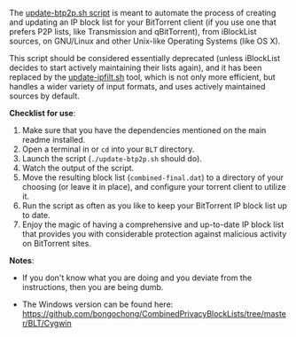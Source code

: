 The [update-btp2p.sh script](https://github.com/bongochong/CombinedPrivacyBlockLists/blob/master/BLT/update-btp2p.sh) is meant to automate the process of creating and updating an IP block list for your BitTorrent client (if you use one that prefers P2P lists, like Transmission and qBitTorrent), from iBlockList sources, on GNU/Linux and other Unix-like Operating Systems (like OS X).  

This script should be considered essentially deprecated (unless iBlockList decides to start actively maintaining their lists again), and it has been replaced by the [update-ipfilt.sh](https://github.com/bongochong/CombinedPrivacyBlockLists/blob/master/BLT/update-ipfilt.sh) tool, which is not only more efficient, but handles a wider variety of input formats, and uses actively maintained sources by default.  

**Checklist for use**:
1. Make sure that you have the dependencies mentioned on the main readme installed.
2. Open a terminal in or `cd` into your `BLT` directory.
3. Launch the script (`./update-btp2p.sh` should do).
4. Watch the output of the script.
5. Move the resulting block list (`combined-final.dat`) to a directory of your choosing (or leave it in place), and configure your torrent client to utilize it.
6. Run the script as often as you like to keep your BitTorrent IP block list up to date.
7. Enjoy the magic of having a comprehensive and up-to-date IP block list that provides you with considerable protection against malicious activity on BitTorrent sites.


**Notes**:
- If you don't know what you are doing and you deviate from the instructions, then you are being dumb.

- The Windows version can be found here: https://github.com/bongochong/CombinedPrivacyBlockLists/tree/master/BLT/Cygwin

